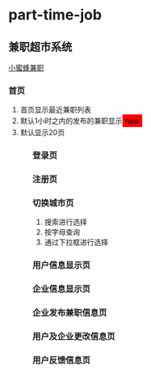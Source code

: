 # part-time-job
<h2>兼职超市系统</h2>
<a href="http://www.xiaomifengjob.com">小蜜蜂兼职</a>
<h3>首页</h3>
<ol>
  <li>首页显示最近兼职列表</li>
  <li>默认1小时之内的发布的兼职显示<span style="color:#000;background:#F00;display:inline-block;padding:4px  6px">new</span></li>
  <li>默认显示20页</li>
<ol>
<h3>登录页</h3>
<h3>注册页</h3>
<h3>切换城市页</h3>
<ol>
  <li>搜索进行选择</li>
  <li>按字母查询</li>
  <li>通过下拉框进行选择</li>
</ol>
<h3>用户信息显示页<h3>
<h3>企业信息显示页</h3>
<h3>企业发布兼职信息页</h3>
<h3>用户及企业更改信息页</h3>
<h3>用户反馈信息页</h3>


